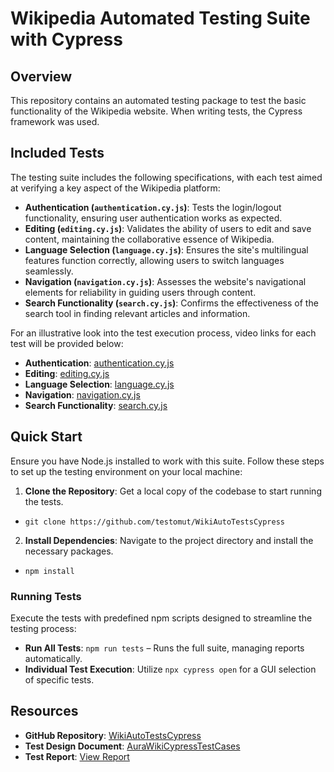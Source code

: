 # Wikipedia Automated Testing Suite with Cypress

## Overview

This repository contains an automated testing package to test the basic functionality of the Wikipedia website. When writing tests, the Cypress framework was used.
## Included Tests

The testing suite includes the following specifications, with each test aimed at verifying a key aspect of the Wikipedia platform:

- **Authentication (`authentication.cy.js`)**: Tests the login/logout functionality, ensuring user authentication works as expected.
- **Editing (`editing.cy.js`)**: Validates the ability of users to edit and save content, maintaining the collaborative essence of Wikipedia.
- **Language Selection (`language.cy.js`)**: Ensures the site's multilingual features function correctly, allowing users to switch languages seamlessly.
- **Navigation (`navigation.cy.js`)**: Assesses the website's navigational elements for reliability in guiding users through content.
- **Search Functionality (`search.cy.js`)**: Confirms the effectiveness of the search tool in finding relevant articles and information.

For an illustrative look into the test execution process, video links for each test will be provided below:
- **Authentication**: [authentication.cy.js](https://drive.google.com/file/d/1HEdLtU9QIPqgfUttVDN5L_xJxsUeF07K/view?usp=drive_link)
- **Editing**: [editing.cy.js](https://drive.google.com/file/d/1BsEh6ZodfIkK-gN-B2qoNJTDHyAfdhBd/view?usp=drive_link)
- **Language Selection**: [language.cy.js](https://drive.google.com/file/d/127CzOgqsI49imbDdy5z6L9UZNUkQ3LtI/view?usp=drive_link)
- **Navigation**: [navigation.cy.js](https://drive.google.com/file/d/1DfTntporm7_srdChKinrzjcqzfxHGb6Z/view?usp=drive_link)
- **Search Functionality**: [search.cy.js](https://drive.google.com/file/d/1b7oyh880acmAFY3SGq0-zXCNIIpF0cLF/view?usp=drive_link)
  
## Quick Start

Ensure you have Node.js installed to work with this suite. Follow these steps to set up the testing environment on your local machine:

1. **Clone the Repository**: Get a local copy of the codebase to start running the tests.
 - `git clone https://github.com/testomut/WikiAutoTestsCypress`
2. **Install Dependencies**: Navigate to the project directory and install the necessary packages.
 - `npm install`

### Running Tests

Execute the tests with predefined npm scripts designed to streamline the testing process:

- **Run All Tests**: `npm run tests` – Runs the full suite, managing reports automatically.
- **Individual Test Execution**: Utilize `npx cypress open` for a GUI selection of specific tests.

## Resources

- **GitHub Repository**: [WikiAutoTestsCypress](https://github.com/testomut/WikiAutoTestsCypress)
- **Test Design Document**: [AuraWikiCypressTestCases](https://docs.google.com/spreadsheets/d/19my7IRcpZLbWiFUoFfTQ4UOh8tItjYjsKIeG1dPXy68/edit?usp=sharing)
- **Test Report**: [View Report](https://testomut.github.io/WikiAutoTestsCypress/)



